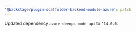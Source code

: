 ```yaml
---
'@backstage/plugin-scaffolder-backend-module-azure': patch
---
```


Updated dependency `azure-devops-node-api` to `^14.0.0`.

